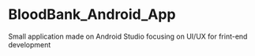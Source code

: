 # BloodBank_Android_App
Small application made on Android Studio focusing on UI/UX for frint-end development
